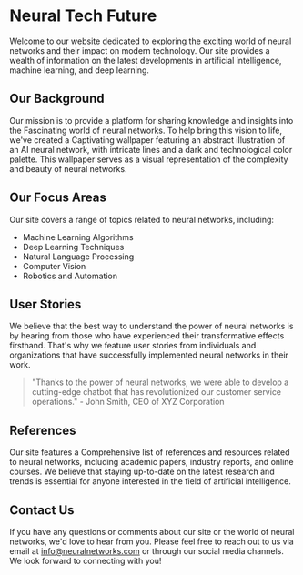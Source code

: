 <!--font:Montserrat-->

# Neural Tech Future

Welcome to our website dedicated to exploring the exciting world of neural networks and their impact on modern technology. Our site provides a wealth of information on the latest developments in artificial intelligence, machine learning, and deep learning.

## Our Background

Our mission is to provide a platform for sharing knowledge and insights into the Fas<wbr>ci<wbr>na<wbr>ting world of neural networks. To help bring this vision to life, we've created a Cap<wbr>ti<wbr>va<wbr>ting wallpaper featuring an abstract illustration of an AI neural network, with intricate lines and a dark and technological color palette. This wallpaper serves as a visual representation of the complexity and beauty of neural networks.

## Our Focus Areas

Our site covers a range of topics related to neural networks, including:

-   Machine Learning Algorithms
-   Deep Learning Techniques
-   Natural Language Processing
-   Computer Vision
-   Robotics and Automation

## User Stories

We believe that the best way to understand the power of neural networks is by hearing from those who have experienced their transformative effects firsthand. That's why we feature user stories from individuals and organizations that have successfully implemented neural networks in their work.

> "Thanks to the power of neural networks, we were able to develop a cutting-edge chatbot that has revolutionized our customer service operations." - John Smith, CEO of XYZ Corporation

## References

Our site features a Com<wbr>pre<wbr>hen<wbr>sive list of references and resources related to neural networks, including academic papers, industry reports, and online courses. We believe that staying up-to-date on the latest research and trends is essential for anyone interested in the field of artificial intelligence.

## Contact Us

If you have any questions or comments about our site or the world of neural networks, we'd love to hear from you. Please feel free to reach out to us via email at info@neuralnetworks.com or through our social media channels. We look forward to connecting with you!

<!--

Write me content for website with wallpaper which alt text is:

"A wallpaper featuring an abstract illustration of an AI neural network, with intricate lines and a dark and technological color palette."

The name/title of the page should not be 1:1 copy of the alt text but rather a real content of the website which is using this wallpaper.

- Use markdown format
- Start with heading
- Heading should be short and concise
- The content should look like a real website
- The website should not be about the wallpaper, wallpaper is just a related background
- Heading should be contain work "wallpaper" or "background"
- Include real sections like references, contact, user stories, etc. use things relevant to the page purpose.
- Feel free to use structure like headings, bullets, numbering, blockquotes, paragraphs, horizontal lines, etc.
- You can use formatting like bold or _italic_
- You can include UTF-8 emojis
- Links should be only #hash anchors (and you can refer to the document itself)
- Do not include images


---


# Neural Networks in Action: Transforming the Future of Technology

Welcome to our website dedicated to exploring the exciting world of neural networks and their impact on modern technology. Our site provides a wealth of information on the latest developments in artificial intelligence, machine learning, and deep learning.

## Our Background

Our mission is to provide a platform for sharing knowledge and insights into the Fas<wbr>ci<wbr>na<wbr>ting world of neural networks. To help bring this vision to life, we've created a Cap<wbr>ti<wbr>va<wbr>ting wallpaper featuring an abstract illustration of an AI neural network, with intricate lines and a dark and technological color palette. This wallpaper serves as a visual representation of the complexity and beauty of neural networks.

## Our Focus Areas

Our site covers a range of topics related to neural networks, including:

- Machine Learning Algorithms
- Deep Learning Techniques
- Natural Language Processing
- Computer Vision
- Robotics and Automation

## User Stories

We believe that the best way to understand the power of neural networks is by hearing from those who have experienced their transformative effects firsthand. That's why we feature user stories from individuals and organizations that have successfully implemented neural networks in their work.

> "Thanks to the power of neural networks, we were able to develop a cutting-edge chatbot that has revolutionized our customer service operations." - John Smith, CEO of XYZ Corporation

## References

Our site features a Com<wbr>pre<wbr>hen<wbr>sive list of references and resources related to neural networks, including academic papers, industry reports, and online courses. We believe that staying up-to-date on the latest research and trends is essential for anyone interested in the field of artificial intelligence.

## Contact Us

If you have any questions or comments about our site or the world of neural networks, we'd love to hear from you. Please feel free to reach out to us via email at info@neuralnetworks.com or through our social media channels. We look forward to connecting with you!

-->
